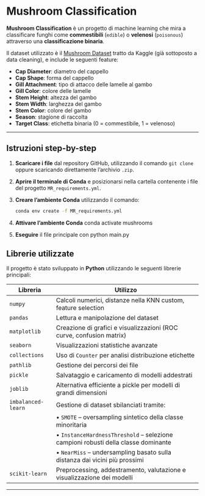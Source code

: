 # Mushroom Classification

**Mushroom Classification** è un progetto di machine learning che mira a classificare funghi come **commestibili** (`edible`) o **velenosi** (`poisonous`) attraverso una **classificazione binaria**.

Il dataset utilizzato è il [Mushroom Dataset](https://www.kaggle.com/datasets) tratto da Kaggle (già sottoposto a data cleaning), e include le seguenti feature:

- **Cap Diameter**: diametro del cappello  
- **Cap Shape**: forma del cappello  
- **Gill Attachment**: tipo di attacco delle lamelle al gambo  
- **Gill Color**: colore delle lamelle  
- **Stem Height**: altezza del gambo  
- **Stem Width**: larghezza del gambo  
- **Stem Color**: colore del gambo  
- **Season**: stagione di raccolta  
- **Target Class**: etichetta binaria (0 = commestibile, 1 = velenoso)

---

## Istruzioni step-by-step

1. **Scaricare i file** dal repository GitHub, utilizzando il comando `git clone` oppure scaricando direttamente l’archivio `.zip`.

2. **Aprire il terminale di Conda** e posizionarsi nella cartella contenente i file del progetto  `MR_requirements.yml`.

3. **Creare l’ambiente Conda** utilizzando il comando:

   ```bash
   conda env create -f MR_requirements.yml
4. **Attivare l’ambiente Conda** conda activate mushrooms
5. **Eseguire**  il file principale con python main.py



## Librerie utilizzate

Il progetto è stato sviluppato in **Python** utilizzando le seguenti librerie principali:

| Libreria            | Utilizzo                                                                 |
|---------------------|--------------------------------------------------------------------------|
| `numpy`             | Calcoli numerici, distanze nella KNN custom, feature selection           |
| `pandas`            | Lettura e manipolazione del dataset                                      |
| `matplotlib`        | Creazione di grafici e visualizzazioni (ROC curve, confusion matrix)     |
| `seaborn`           | Visualizzazioni statistiche avanzate                                     |
| `collections`       | Uso di `Counter` per analisi distribuzione etichette                     |
| `pathlib`           | Gestione dei percorsi dei file                                           |
| `pickle`            | Salvataggio e caricamento di modelli addestrati                          |
| `joblib`            | Alternativa efficiente a pickle per modelli di grandi dimensioni         |
| `imbalanced-learn`  | Gestione di dataset sbilanciati tramite:                                 |
|                     | • `SMOTE` – oversampling sintetico della classe minoritaria              |
|                     | • `InstanceHardnessThreshold` – selezione campioni robusti della classe dominante |
|                     | • `NearMiss` – undersampling basato sulla distanza dai vicini più prossimi |
| `scikit-learn`      | Preprocessing, addestramento, valutazione e visualizzazione dei modelli  |

---
